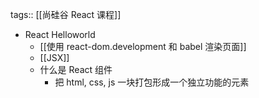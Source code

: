 tags:: [[尚硅谷 React 课程]]

- React Helloworld
	- [[使用 react-dom.development 和 babel 渲染页面]]
	- [[JSX]]
	- 什么是 React 组件
		- 把 html, css, js 一块打包形成一个独立功能的元素